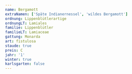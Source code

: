 ```yaml
---
name: Bergamott
extraNamen: ['Späte Indianernessel', 'wildes Bergamott']
ordnung: Lippenblütlerartige
ordnungLT: Lamiales
familie: Lippenblütler
familieLT: Lamiaceae
gattung: Monarda
art: fistulosa
staude: true
preis: C
jahr: '1'
winter: true
karlsgarten: false
---
```


